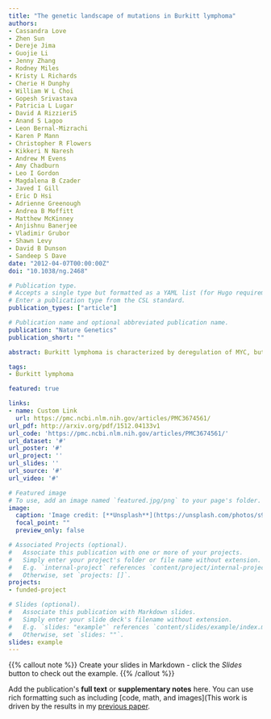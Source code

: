 ```yaml
---
title: "The genetic landscape of mutations in Burkitt lymphoma"
authors:
- Cassandra Love
- Zhen Sun
- Dereje Jima
- Guojie Li
- Jenny Zhang
- Rodney Miles
- Kristy L Richards
- Cherie H Dunphy
- William W L Choi
- Gopesh Srivastava
- Patricia L Lugar
- David A Rizzieri5
- Anand S Lagoo
- Leon Bernal-Mizrachi
- Karen P Mann
- Christopher R Flowers
- Kikkeri N Naresh
- Andrew M Evens
- Amy Chadburn
- Leo I Gordon
- Magdalena B Czader
- Javed I Gill
- Eric D Hsi
- Adrienne Greenough
- Andrea B Moffitt
- Matthew McKinney
- Anjishnu Banerjee
- Vladimir Grubor
- Shawn Levy
- David B Dunson
- Sandeep S Dave
date: "2012-04-07T00:00:00Z"
doi: "10.1038/ng.2468"

# Publication type.
# Accepts a single type but formatted as a YAML list (for Hugo requirements).
# Enter a publication type from the CSL standard.
publication_types: ["article"]

# Publication name and optional abbreviated publication name.
publication: "Nature Genetics"
publication_short: ""

abstract: Burkitt lymphoma is characterized by deregulation of MYC, but the contribution of other genetic mutations to the disease is largely unknown. Here, we describe the first completely sequenced genome from a Burkitt lymphoma tumor and germline DNA from the same affected individual. We further sequenced the exomes of 59 Burkitt lymphoma tumors and compared them to sequenced exomes from 94 diffuse large B-cell lymphoma (DLBCL) tumors. We identified 70 genes that were recurrently mutated in Burkitt lymphomas, including ID3, GNA13, RET, PIK3R1 and the SWI/SNF genes ARID1A and SMARCA4. Our data implicate a number of genes in cancer for the first time, including CCT6B, SALL3, FTCD and PC. ID3 mutations occurred in 34% of Burkitt lymphomas and not in DLBCLs. We show experimentally that ID3 mutations promote cell cycle progression and proliferation. Our work thus elucidates commonly occurring gene-coding mutations in Burkitt lymphoma and implicates ID3 as a new tumor suppressor gene.

tags:
- Burkitt lymphoma

featured: true

links:
- name: Custom Link
  url: https://pmc.ncbi.nlm.nih.gov/articles/PMC3674561/
url_pdf: http://arxiv.org/pdf/1512.04133v1
url_code: 'https://pmc.ncbi.nlm.nih.gov/articles/PMC3674561/'
url_dataset: '#'
url_poster: '#'
url_project: ''
url_slides: ''
url_source: '#'
url_video: '#'

# Featured image
# To use, add an image named `featured.jpg/png` to your page's folder. 
image:
  caption: 'Image credit: [**Unsplash**](https://unsplash.com/photos/s9CC2SKySJM)'
  focal_point: ""
  preview_only: false

# Associated Projects (optional).
#   Associate this publication with one or more of your projects.
#   Simply enter your project's folder or file name without extension.
#   E.g. `internal-project` references `content/project/internal-project/index.md`.
#   Otherwise, set `projects: []`.
projects:
- funded-project

# Slides (optional).
#   Associate this publication with Markdown slides.
#   Simply enter your slide deck's filename without extension.
#   E.g. `slides: "example"` references `content/slides/example/index.md`.
#   Otherwise, set `slides: ""`.
slides: example
---
```



{{% callout note %}}
Create your slides in Markdown - click the *Slides* button to check out the example.
{{% /callout %}}

Add the publication's **full text** or **supplementary notes** here. You can use rich formatting such as including [code, math, and images](This work is driven by the results in my [previous paper](/pddublication/conference-paper/).
